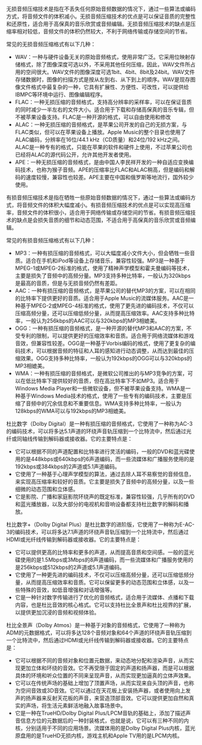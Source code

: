 无损音频压缩技术是指在不丢失任何原始音频数据的情况下，通过一些算法或编码方式，将音频文件的体积减小。无损音频压缩技术的优点是可以保证音质的完整性和还原性，适合用于高保真的音乐欣赏或音频编辑。无损音频压缩技术的缺点是压缩率相对较低，音频文件的体积仍然较大，不利于网络传输或存储空间的节省。

常见的无损音频压缩格式有以下几种：

- WAV：一种与硬件设备无关的原始音频格式，使用非常广泛。它采用位映射存储格式，除了图像深度可选以外，不采用其他任何压缩，因此，WAV文件所占用的空间很大。WAV文件的图像深度可选1bit、4bit、8bit及24bit。WAV文件存储数据时，图像的扫描方式是按从左到右、从下到上的顺序。WAV是现存图像文件格式中最复杂的一种，它具有扩展性、方便性、可改性，可以提供给IBMPC等环境中运行、图像编辑程序。
- FLAC：一种无损压缩的音频格式，支持高分辨率的采样率，可以在保证音质的同时减少一半左右的文件大小。适合用于下载和存储高保真的音乐专辑，但不被苹果设备支持。FLAC是一种开源的格式，可以自由使用和修改
- ALAC：一种无损压缩的音频格式，是苹果公司开发的自己的无损方案，与FLAC类似，但可以在苹果设备上播放。Apple Music的整个目录也使用了ALAC编码，分辨率在16位/44.1 kHz（CD质量）和24位/192 kHz之间。ALAC是一种专有的格式，只能在苹果的软件和硬件上使用，不过苹果公司也已经将ALAC的源代码公开，允许其他开发者使用。
- APE：一种无损压缩的音频格式，是由中国人李民祥开发的一种自适应变换编码技术，也称为猴子音频。APE的压缩率比FLAC和ALAC稍高，但是编码和解码的速度较慢，兼容性也较差。APE主要在中国和俄罗斯等地流行，国外较少使用。

有损音频压缩技术是指在牺牲一些原始音频数据的情况下，通过一些算法或编码方式，将音频文件的体积大幅度减小。有损音频压缩技术的优点是可以实现高压缩率，音频文件的体积很小，适合用于网络传输或存储空间的节省。有损音频压缩技术的缺点是会损失音质的细节和动态范围，不适合用于高保真的音乐欣赏或音频编辑。

常见的有损音频压缩格式有以下几种：

- MP3：一种有损压缩的音频格式，可以大幅度减小文件大小，但会牺牲一些音质。适合在手机和iPod等设备上存储音乐，兼容性较强。MP3是一种基于MPEG-1或MPEG-2标准的格式，使用了精神声学模型和霍夫曼编码等技术，主要是损失了音频中的高频分量。MP3支持多种比特率，一般认为320kbps是最高的音质，但是与无损音频仍然有差距。
- AAC：一种有损压缩的音频格式，是苹果公司的替代MP3的方案，可以在相同的比特率下提供更好的音质。适合用于Apple Music的流媒体服务。AAC是一种基于MPEG-2或MPEG-4标准的格式，使用了更先进的编码技术，不仅可以压缩高频分量，还可以压缩低频分量，从而提高压缩效率。AAC支持多种比特率，一般认为256kbps的AAC可以与320kbps的MP3相媲美。
- OGG：一种有损压缩的音频格式，是一种开源的替代MP3和AAC的方案，不受专利的限制，可以提供更好的压缩效率和音质。适合用于网络流媒体和游戏音效，但兼容性较差。OGG是一种基于Vorbis编码的格式，使用了更复杂的编码技术，可以根据音频的特征和人耳的感知进行动态调整，从而达到最佳的压缩效果。OGG支持多种比特率，一般认为192kbps的OGG可以与320kbps的MP3相媲美。
- WMA：一种有损压缩的音频格式，是微软公司推出的与MP3竞争的方案，可以在低比特率下提供较好的音质，但在高比特率下不如MP3。适合用于Windows Media Player和一些微软设备，但不被苹果设备支持。WMA是一种基于Windows Media技术的格式，使用了一些专有的编码技术，主要是压缩了音频中的冗余信息和不重要信息。WMA支持多种比特率，一般认为128kbps的WMA可以与192kbps的MP3相媲美。

杜比数字（Dolby Digital）是一种有损压缩的音频格式，它使用了一种称为AC-3的编码技术，可以将多达5.1声道的环绕声音轨压缩到一个比特流中，然后通过光纤或同轴线传输到解码器或接收器。它的主要特点是：

- 它可以根据不同的声道配置和比特率进行灵活的编码，一般的DVD和蓝光碟使用的是448kbps或640kbps的6声道编码，而一些流媒体和广播服务使用的是192kbps或384kbps的2声道或5.1声道编码。
- 它使用了一种基于心理声学模型的算法，通过去除人耳不易察觉的音频信息，来实现高压缩率和较好的音质。它主要是损失了音频中的高频分量，以及一些细微的动态范围和立体感。
- 它是影院、广播和家庭影院环绕声的既定标准，兼容性较强，几乎所有的DVD和蓝光播放器，以及大部分的电视机和音响设备都支持杜比数字的解码和播放。

杜比数字+（Dolby Digital Plus）是杜比数字的进阶版，它使用了一种称为E-AC-3的编码技术，可以将多达7.1声道的环绕声音轨压缩到一个比特流中，然后通过HDMI或光纤线传输到解码器或接收器。它的主要特点是：

- 它可以提供更高的比特率和更多的声道，从而提高音质和空间感。一般的蓝光碟使用的是1.5Mbps或3Mbps的8声道编码，而一些流媒体和广播服务使用的是256kbps或512kbps的2声道或5.1声道编码。
- 它使用了一种更先进的编码技术，不仅可以压缩高频分量，还可以压缩低频分量，从而提高压缩效率和音质。它可以保留更多的动态范围和立体感，以及一些特殊的音效，如低音增强和对话增强等。
- 它是一种针对数字传输进行了优化的音频格式，适合用于流媒体、点播和下载内容，也是杜比音效的核心格式。它可以支持杜比全景声和杜比视界的扩展，以提供更加沉浸的音频和视频体验。

杜比全景声（Dolby Atmos）是一种基于对象的音频格式，它使用了一种称为ADM的元数据格式，可以将多达128个音频对象和64个声道的环绕声音轨压缩到一个比特流中，然后通过HDMI或光纤线传输到解码器或接收器。它的主要特点是：

- 它可以根据不同的音频对象和位置元数据，来动态地分配和渲染声音，从而实现更加立体和环绕的音效。它不再受限于固定的声道和扬声器，而是可以根据具体的环境和听众位置的不同来呈现声音，从而实现更加逼真的立体声效果。
- 它可以在传统声场的基础上增加了顶置声场，从而实现来自头顶的声音，也称为空间音效或3D音效。它可以通过在天花板上安装扬声器，或者使用向上发声的扬声器来反射天花板的声音，来营造顶部音效。它可以提供更加自然和真实的声场，将生活元素鲜活地融入故事场景中。
- 它是一种在TrueHD/Dolby Digital Plus/LPCM音轨的基础上，添加了描述声音信息方位的元数据后的一种封装格式，也就是说，它可以有三种不同的内核，分别适用于不同的应用场景。流媒体用的是Dolby Digital Plus内核，蓝光原盘用的是TrueHD无损内核，游戏主机和Apple TV用的是LPCM内核。